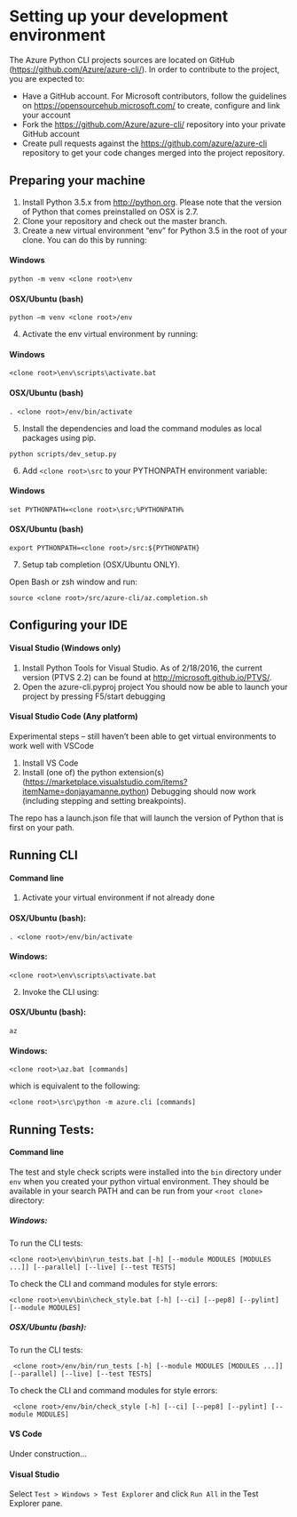 ﻿Setting up your development environment
========================================
The Azure Python CLI projects sources are located on GitHub (https://github.com/Azure/azure-cli/). In order to contribute to the project, you are expected to:
-    Have a GitHub account. For Microsoft contributors, follow the guidelines on https://opensourcehub.microsoft.com/ to create, configure and link your account
-    Fork the  https://github.com/Azure/azure-cli/ repository into your private GitHub account
-    Create pull requests against the https://github.com/azure/azure-cli repository to get your code changes merged into the project repository.

## Preparing your machine
1.    Install Python 3.5.x from http://python.org. Please note that the version of Python that comes preinstalled on OSX is 2.7.
2.    Clone your repository and check out the master branch.
3.    Create a new virtual environment “env” for Python 3.5 in the root of your clone. You can do this by running:

  #### Windows
  ```BatchFile
  python -m venv <clone root>\env
  ```
  #### OSX/Ubuntu (bash)
  ```Shell
  python –m venv <clone root>/env
  ```
4.  Activate the env virtual environment by running:

  #### Windows
  ```BatchFile
  <clone root>\env\scripts\activate.bat
  ```
  #### OSX/Ubuntu (bash)
  ```Shell
  . <clone root>/env/bin/activate
  ```

5.    Install the dependencies and load the command modules as local packages using pip.
  ```Shell
  python scripts/dev_setup.py
  ```
6.  Add `<clone root>\src` to your PYTHONPATH environment variable:

  #### Windows
  ```BatchFile
  set PYTHONPATH=<clone root>\src;%PYTHONPATH%
  ```
  #### OSX/Ubuntu (bash)
  ```Shell
  export PYTHONPATH=<clone root>/src:${PYTHONPATH}
  ```
7.  Setup tab completion (OSX/Ubuntu ONLY).

  Open Bash or zsh window and run:

  ```Shell
  source <clone root>/src/azure-cli/az.completion.sh
  ```

## Configuring your IDE
#### Visual Studio (Windows only)
1.    Install Python Tools for Visual Studio. As of 2/18/2016, the current version (PTVS 2.2) can be found at http://microsoft.github.io/PTVS/.
2.    Open the azure-cli.pyproj project
You should now be able to launch your project by pressing F5/start debugging

#### Visual Studio Code (Any platform)
Experimental steps – still haven’t been able to get virtual environments to work well with VSCode

1.    Install VS Code
2.    Install (one of) the python extension(s) (https://marketplace.visualstudio.com/items?itemName=donjayamanne.python)
Debugging should now work (including stepping and setting breakpoints).

The repo has a launch.json file that will launch the version of Python that is first on your path.

## Running CLI
#### Command line
1.  Activate your virtual environment if not already done

  #### OSX/Ubuntu (bash):
  ```Shell
  . <clone root>/env/bin/activate
  ```

  #### Windows:
  ```BatchFile
  <clone root>\env\scripts\activate.bat
  ```

2.  Invoke the CLI using:

  #### OSX/Ubuntu (bash):
  ```Shell
  az
  ```

  #### Windows:
  ```BatchFile
  <clone root>\az.bat [commands]
  ```
  which is equivalent to the following:
  ```BatchFile
  <clone root>\src\python -m azure.cli [commands]
  ```

## Running Tests:
#### Command line

  The test and style check scripts were installed into the `bin` directory under `env` when you created
  your python virtual environment. They should be available in your search PATH and can be run from your
  `<root clone>` directory:

##### Windows:

  To run the CLI tests:
  ```BatchFile
  <clone root>\env\bin\run_tests.bat [-h] [--module MODULES [MODULES ...]] [--parallel] [--live] [--test TESTS]
  ```

  To check the CLI and command modules for style errors:
  ```BatchFile
  <clone root>\env\bin\check_style.bat [-h] [--ci] [--pep8] [--pylint] [--module MODULES]
  ```

##### OSX/Ubuntu (bash):

  To run the CLI tests:
  ```Shell
   <clone root>/env/bin/run_tests [-h] [--module MODULES [MODULES ...]] [--parallel] [--live] [--test TESTS]
  ```

  To check the CLI and command modules for style errors:
  ```Shell
   <clone root>/env/bin/check_style [-h] [--ci] [--pep8] [--pylint] [--module MODULES]
  ```

#### VS Code
  Under construction...

#### Visual Studio
  Select `Test > Windows > Test Explorer` and click `Run All` in the Test Explorer pane.
